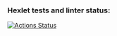 ### Hexlet tests and linter status:
[![Actions Status](https://github.com/chukichao/frontend-project-12/actions/workflows/hexlet-check.yml/badge.svg)](https://github.com/chukichao/frontend-project-12/actions)
